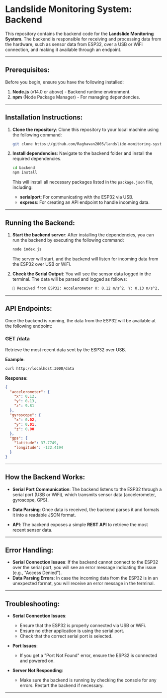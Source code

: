 
# Landslide Monitoring System: Backend

This repository contains the backend code for the **Landslide Monitoring System**. The backend is responsible for receiving and processing data from the hardware, such as sensor data from ESP32, over a USB or WiFi connection, and making it available through an endpoint.

---

## Prerequisites:

Before you begin, ensure you have the following installed:

1. **Node.js** (v14.0 or above) - Backend runtime environment.
2. **npm** (Node Package Manager) - For managing dependencies.

---

## Installation Instructions:

1. **Clone the repository**:
   Clone this repository to your local machine using the following command:

   ```bash
   git clone https://github.com/Raghavan2005/landslide-monitoring-system.git
   ```

2. **Install dependencies**:
   Navigate to the backend folder and install the required dependencies.

   ```bash
   cd backend
   npm install
   ```

   This will install all necessary packages listed in the `package.json` file, including:

   - **serialport**: For communicating with the ESP32 via USB.
   - **express**: For creating an API endpoint to handle incoming data.

---

## Running the Backend:

1. **Start the backend server**:
   After installing the dependencies, you can run the backend by executing the following command:

   ```bash
   node index.js
   ```

   The server will start, and the backend will listen for incoming data from the ESP32 over USB or WiFi.

2. **Check the Serial Output**:
   You will see the sensor data logged in the terminal. The data will be parsed and logged as follows:

   ```bash
   📩 Received from ESP32: Accelerometer X: 0.12 m/s^2, Y: 0.13 m/s^2, Z: 9.81 m/s^2
   ```

---

## API Endpoints:

Once the backend is running, the data from the ESP32 will be available at the following endpoint:

### **GET /data**
Retrieve the most recent data sent by the ESP32 over USB.

**Example**:
```bash
curl http://localhost:3000/data
```

**Response**:
```json
{
  "accelerometer": {
    "x": 0.12,
    "y": 0.13,
    "z": 9.81
  },
  "gyroscope": {
    "x": 0.02,
    "y": 0.01,
    "z": 0.00
  },
  "gps": {
    "latitude": 37.7749,
    "longitude": -122.4194
  }
}
```

---

## How the Backend Works:

- **Serial Port Communication**: The backend listens to the ESP32 through a serial port (USB or WiFi), which transmits sensor data (accelerometer, gyroscope, GPS).
  
- **Data Parsing**: Once data is received, the backend parses it and formats it into a readable JSON format.

- **API**: The backend exposes a simple **REST API** to retrieve the most recent sensor data.

---

## Error Handling:

- **Serial Connection Issues**: If the backend cannot connect to the ESP32 over the serial port, you will see an error message indicating the issue (e.g., "Access Denied").
- **Data Parsing Errors**: In case the incoming data from the ESP32 is in an unexpected format, you will receive an error message in the terminal.

---

## Troubleshooting:

- **Serial Connection Issues**: 
  - Ensure that the ESP32 is properly connected via USB or WiFi.
  - Ensure no other application is using the serial port.
  - Check that the correct serial port is selected.

- **Port Issues**: 
  - If you get a "Port Not Found" error, ensure the ESP32 is connected and powered on.

- **Server Not Responding**: 
  - Make sure the backend is running by checking the console for any errors. Restart the backend if necessary.

---
